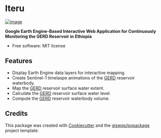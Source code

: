 # Iteru


[![image](https://img.shields.io/pypi/v/iteru.svg)](https://pypi.python.org/pypi/iteru)


**Google Earth Engine-Based Interactive Web Application for Continuously Monitoring the GERD Reservoir in Ethiopia**


-   Free software: MIT license
    

## Features


-   Display Earth Engine data layers for interactive mapping.
-   Create Sentinel-1 timelaspe animations of the [GERD](https://en.wikipedia.org/wiki/Grand_Ethiopian_Renaissance_Dam) reservoir waterbody.
-   Map the [GERD](https://en.wikipedia.org/wiki/Grand_Ethiopian_Renaissance_Dam) reservoir surface water extent.
-   Calculate the [GERD](https://en.wikipedia.org/wiki/Grand_Ethiopian_Renaissance_Dam) reservoir surface water level. 
-   Compute the [GERD](https://en.wikipedia.org/wiki/Grand_Ethiopian_Renaissance_Dam) reservoir waterbody volume.

## Credits

This package was created with [Cookiecutter](https://github.com/cookiecutter/cookiecutter) and the [giswqs/pypackage](https://github.com/giswqs/pypackage) project template.
